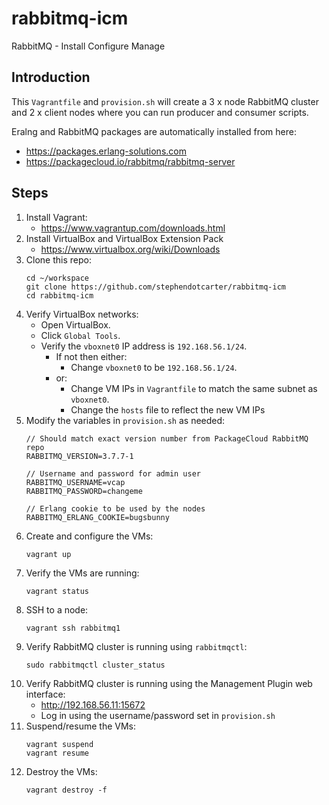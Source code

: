 # rabbitmq-icm
RabbitMQ - Install Configure Manage

Introduction
-

This `Vagrantfile` and `provision.sh` will create a 3 x node RabbitMQ cluster and 2 x client nodes where you can run producer and consumer scripts.

Eralng and RabbitMQ packages are automatically installed from here:
- https://packages.erlang-solutions.com
- https://packagecloud.io/rabbitmq/rabbitmq-server

Steps
-

1. Install Vagrant:
    - https://www.vagrantup.com/downloads.html
1. Install VirtualBox and VirtualBox Extension Pack
    - https://www.virtualbox.org/wiki/Downloads
1. Clone this repo:
    ```
    cd ~/workspace
    git clone https://github.com/stephendotcarter/rabbitmq-icm
    cd rabbitmq-icm
    ```
1. Verify VirtualBox networks:
    - Open VirtualBox.
    - Click `Global Tools`.
    - Verify the `vboxnet0` IP address is `192.168.56.1/24`.
        - If not then either:
            - Change `vboxnet0` to be `192.168.56.1/24`.
        - or:
            - Change VM IPs in `Vagrantfile` to match the same subnet as `vboxnet0`.
            - Change the `hosts` file to reflect the new VM IPs
1. Modify the variables in `provision.sh` as needed:
    ```
    // Should match exact version number from PackageCloud RabbitMQ repo
    RABBITMQ_VERSION=3.7.7-1

    // Username and password for admin user
    RABBITMQ_USERNAME=vcap
    RABBITMQ_PASSWORD=changeme

    // Erlang cookie to be used by the nodes
    RABBITMQ_ERLANG_COOKIE=bugsbunny
    ```
1. Create and configure the VMs: 
    ```
    vagrant up
    ```
1. Verify the VMs are running:
    ```
    vagrant status
    ```
1. SSH to a node:
    ```
    vagrant ssh rabbitmq1
    ```
1. Verify RabbitMQ cluster is running using `rabbitmqctl`:
    ```
    sudo rabbitmqctl cluster_status
    ```
1. Verify RabbitMQ cluster is running using the Management Plugin web interface:
    - http://192.168.56.11:15672
    - Log in using the username/password set in `provision.sh`
1. Suspend/resume the VMs:
    ```
    vagrant suspend
    vagrant resume
    ```
1. Destroy the VMs:
    ```
    vagrant destroy -f
    ```
